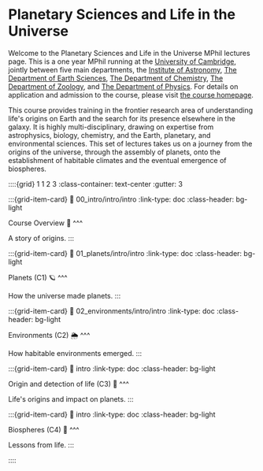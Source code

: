 # Planetary Sciences and Life in the Universe

Welcome to the Planetary Sciences and Life in the Universe MPhil lectures page.  This is a one year MPhil running at the [University of Cambridge](https://www.cam.ac.uk), jointly between five main departments, the [Institute of Astronomy](https://www.ast.cam.ac.uk), [The Department of Earth Sciences](https://www.esc.cam.ac.uk), [The Department of Chemistry](https://www.ch.cam.ac.uk), [The Department of Zoology](https://www.zoo.cam.ac.uk), and [The Department of Physics](https://www.phy.cam.ac.uk).  For details on application and admission to the course, please visit [the course homepage](https://www.pslu.masters.cam.ac.uk).

This course provides training in the frontier research area of understanding life's origins on Earth and the search for its presence elsewhere in the galaxy.  It is highly multi-disciplinary, drawing on expertise from astrophysics, biology, chemistry, and the Earth, planetary, and environmental sciences.  This set of lectures takes us on a journey from the origins of the universe, through the assembly of planets, onto the establishment of habitable climates and the eventual emergence of biospheres.  

::::{grid} 1 1 2 3
:class-container: text-center
:gutter: 3

:::{grid-item-card}
:link: 00_intro/intro/intro
:link-type: doc
:class-header: bg-light

Course Overview 🧭
^^^

A story of origins.
:::

:::{grid-item-card}
:link: 01_planets/intro/intro
:link-type: doc
:class-header: bg-light

Planets (C1) 🪐
^^^

How the universe made planets.
:::

:::{grid-item-card}
:link: 02_environments/intro/intro
:link-type: doc
:class-header: bg-light

Environments (C2) 🌦
^^^

How habitable environments emerged.
:::

:::{grid-item-card}
:link: intro
:link-type: doc
:class-header: bg-light

Origin and detection of life (C3) 🧬
^^^

Life's origins and impact on planets.
:::

:::{grid-item-card}
:link: intro
:link-type: doc
:class-header: bg-light

Biospheres (C4) 🦕
^^^

Lessons from life.
:::

::::